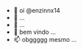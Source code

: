 - 👋 oi @enzinnx14
- 👀  ...
- 🌱  ...
- 💞️ bem vindo ...
- 📫 obggggg mesmo ...

<!---
enzinnx14/enzinnx14 is a ✨ special ✨ repository because its `README.md` (this file) appears on your GitHub profile.
You can click the Preview link to take a look at your changes.
--->
